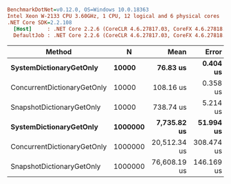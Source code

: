 ``` ini

BenchmarkDotNet=v0.12.0, OS=Windows 10.0.18363
Intel Xeon W-2133 CPU 3.60GHz, 1 CPU, 12 logical and 6 physical cores
.NET Core SDK=2.2.108
  [Host]     : .NET Core 2.2.6 (CoreCLR 4.6.27817.03, CoreFX 4.6.27818.02), X64 RyuJIT
  DefaultJob : .NET Core 2.2.6 (CoreCLR 4.6.27817.03, CoreFX 4.6.27818.02), X64 RyuJIT


```
|                      Method |       N |         Mean |      Error |     StdDev |
|---------------------------- |-------- |-------------:|-----------:|-----------:|
|     **SystemDictionaryGetOnly** |   **10000** |     **76.83 us** |   **0.404 us** |   **0.378 us** |
| ConcurrentDictionaryGetOnly |   10000 |    108.16 us |   0.358 us |   0.335 us |
|   SnapshotDictionaryGetOnly |   10000 |    738.74 us |   5.214 us |   4.622 us |
|     **SystemDictionaryGetOnly** | **1000000** |  **7,735.82 us** |  **51.994 us** |  **48.635 us** |
| ConcurrentDictionaryGetOnly | 1000000 | 20,512.34 us | 308.474 us | 257.589 us |
|   SnapshotDictionaryGetOnly | 1000000 | 76,608.19 us | 146.169 us | 129.575 us |
